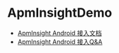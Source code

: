 # ApmInsightDemo
* [ApmInsight Android 接入文档](https://rangers.bytedance.net/help/doc?lid=6438&did=78965)
* [ApmInsight Android 接入Q&A](https://rangers.bytedance.net/help/doc?lid=6438&did=93509)